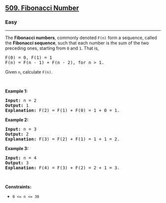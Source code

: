 <h2><a href="https://leetcode.com/problems/fibonacci-number/">509. Fibonacci Number</a></h2><h3>Easy</h3><hr><div><p class="extension-adhd-reader-p"><span class="extension-adhd-reader-wrapper"><span class="extension-adhd-reader-container"><span class="extension-adhd-reader-boldify">T</span>he</span> </span><b><span class="extension-adhd-reader-wrapper"><span class="extension-adhd-reader-container"><span class="extension-adhd-reader-boldify">Fib</span>onacci</span> <span class="extension-adhd-reader-container"><span class="extension-adhd-reader-boldify">nu</span>mbers</span></span></b><span class="extension-adhd-reader-wrapper">, <span class="extension-adhd-reader-container"><span class="extension-adhd-reader-boldify">co</span>mmonly</span> <span class="extension-adhd-reader-container"><span class="extension-adhd-reader-boldify">de</span>noted</span> </span><code><span class="extension-adhd-reader-wrapper"><span class="extension-adhd-reader-container"><span class="extension-adhd-reader-boldify">F</span>(n)</span></span></code><span class="extension-adhd-reader-wrapper"> <span class="extension-adhd-reader-container"><span class="extension-adhd-reader-boldify">f</span>orm</span> a <span class="extension-adhd-reader-container"><span class="extension-adhd-reader-boldify">seq</span>uence,</span> <span class="extension-adhd-reader-container"><span class="extension-adhd-reader-boldify">ca</span>lled</span> <span class="extension-adhd-reader-container"><span class="extension-adhd-reader-boldify">t</span>he</span> </span><b><span class="extension-adhd-reader-wrapper"><span class="extension-adhd-reader-container"><span class="extension-adhd-reader-boldify">Fib</span>onacci</span> <span class="extension-adhd-reader-container"><span class="extension-adhd-reader-boldify">se</span>quence</span></span></b><span class="extension-adhd-reader-wrapper">, <span class="extension-adhd-reader-container"><span class="extension-adhd-reader-boldify">s</span>uch</span> <span class="extension-adhd-reader-container"><span class="extension-adhd-reader-boldify">t</span>hat</span> <span class="extension-adhd-reader-container"><span class="extension-adhd-reader-boldify">e</span>ach</span> <span class="extension-adhd-reader-container"><span class="extension-adhd-reader-boldify">nu</span>mber</span> is <span class="extension-adhd-reader-container"><span class="extension-adhd-reader-boldify">t</span>he</span> <span class="extension-adhd-reader-container"><span class="extension-adhd-reader-boldify">s</span>um</span> of <span class="extension-adhd-reader-container"><span class="extension-adhd-reader-boldify">t</span>he</span> <span class="extension-adhd-reader-container"><span class="extension-adhd-reader-boldify">t</span>wo</span> <span class="extension-adhd-reader-container"><span class="extension-adhd-reader-boldify">pre</span>ceding</span> <span class="extension-adhd-reader-container"><span class="extension-adhd-reader-boldify">o</span>nes,</span> <span class="extension-adhd-reader-container"><span class="extension-adhd-reader-boldify">st</span>arting</span> <span class="extension-adhd-reader-container"><span class="extension-adhd-reader-boldify">f</span>rom</span> </span><code>0</code><span class="extension-adhd-reader-wrapper"> <span class="extension-adhd-reader-container"><span class="extension-adhd-reader-boldify">a</span>nd</span> </span><code>1</code><span class="extension-adhd-reader-wrapper">. <span class="extension-adhd-reader-container"><span class="extension-adhd-reader-boldify">T</span>hat</span> <span class="extension-adhd-reader-container"><span class="extension-adhd-reader-boldify">i</span>s,</span></span></p>

<pre>F(0) = 0, F(1) = 1
F(n) = F(n - 1) + F(n - 2), for n &gt; 1.
</pre>

<p class="extension-adhd-reader-p"><span class="extension-adhd-reader-wrapper"><span class="extension-adhd-reader-container"><span class="extension-adhd-reader-boldify">G</span>iven</span> </span><code>n</code><span class="extension-adhd-reader-wrapper">, <span class="extension-adhd-reader-container"><span class="extension-adhd-reader-boldify">cal</span>culate</span> </span><code><span class="extension-adhd-reader-wrapper"><span class="extension-adhd-reader-container"><span class="extension-adhd-reader-boldify">F</span>(n)</span></span></code>.</p>

<p class="extension-adhd-reader-p">&nbsp;</p>
<p class="extension-adhd-reader-p"><strong class="example"><span class="extension-adhd-reader-wrapper"><span class="extension-adhd-reader-container"><span class="extension-adhd-reader-boldify">Ex</span>ample</span> 1:</span></strong></p>

<pre><strong>Input:</strong> n = 2
<strong>Output:</strong> 1
<strong>Explanation:</strong> F(2) = F(1) + F(0) = 1 + 0 = 1.
</pre>

<p class="extension-adhd-reader-p"><strong class="example"><span class="extension-adhd-reader-wrapper"><span class="extension-adhd-reader-container"><span class="extension-adhd-reader-boldify">Ex</span>ample</span> 2:</span></strong></p>

<pre><strong>Input:</strong> n = 3
<strong>Output:</strong> 2
<strong>Explanation:</strong> F(3) = F(2) + F(1) = 1 + 1 = 2.
</pre>

<p class="extension-adhd-reader-p"><strong class="example"><span class="extension-adhd-reader-wrapper"><span class="extension-adhd-reader-container"><span class="extension-adhd-reader-boldify">Ex</span>ample</span> 3:</span></strong></p>

<pre><strong>Input:</strong> n = 4
<strong>Output:</strong> 3
<strong>Explanation:</strong> F(4) = F(3) + F(2) = 2 + 1 = 3.
</pre>

<p class="extension-adhd-reader-p">&nbsp;</p>
<p class="extension-adhd-reader-p"><strong><span class="extension-adhd-reader-wrapper"><span class="extension-adhd-reader-container"><span class="extension-adhd-reader-boldify">Cons</span>traints:</span></span></strong></p>

<ul>
	<li><code>0 &lt;= n &lt;= 30</code></li>
</ul>
</div>